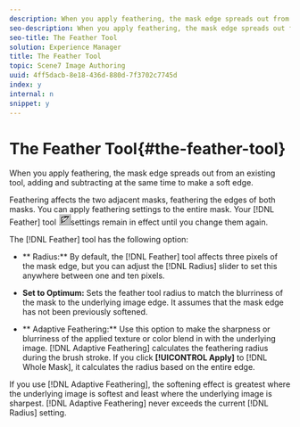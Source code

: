 ```yaml
---
description: When you apply feathering, the mask edge spreads out from an existing tool, adding and subtracting at the same time to make a soft edge.
seo-description: When you apply feathering, the mask edge spreads out from an existing tool, adding and subtracting at the same time to make a soft edge.
seo-title: The Feather Tool
solution: Experience Manager
title: The Feather Tool
topic: Scene7 Image Authoring
uuid: 4ff5dacb-8e18-436d-880d-7f3702c7745d
index: y
internal: n
snippet: y
---
```


# The Feather Tool{#the-feather-tool}

When you apply feathering, the mask edge spreads out from an existing tool, adding and subtracting at the same time to make a soft edge.

Feathering affects the two adjacent masks, feathering the edges of both masks. You can apply feathering settings to the entire mask. Your [!DNL Feather] tool ![](assets/feather.png)settings remain in effect until you change them again.

The [!DNL Feather] tool has the following option:

* ** Radius:** By default, the [!DNL Feather] tool affects three pixels of the mask edge, but you can adjust the [!DNL Radius] slider to set this anywhere between one and ten pixels. 

* **Set to Optimum:** Sets the feather tool radius to match the blurriness of the mask to the underlying image edge. It assumes that the mask edge has not been previously softened. 
* ** Adaptive Feathering:** Use this option to make the sharpness or blurriness of the applied texture or color blend in with the underlying image. [!DNL Adaptive Feathering] calculates the feathering radius during the brush stroke. If you click **[!UICONTROL Apply]** to [!DNL Whole Mask], it calculates the radius based on the entire edge.

If you use [!DNL Adaptive Feathering], the softening effect is greatest where the underlying image is softest and least where the underlying image is sharpest. [!DNL Adaptive Feathering] never exceeds the current [!DNL Radius] setting. 
